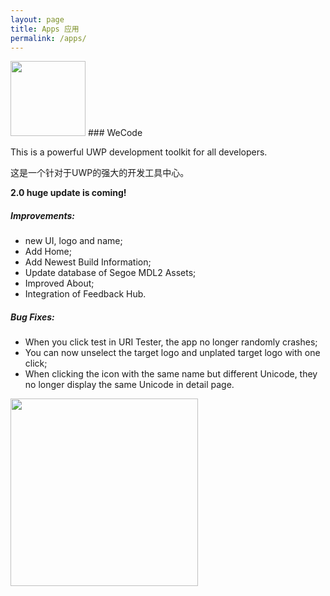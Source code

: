 ```yaml
---
layout: page
title: Apps 应用
permalink: /apps/
---
```


<img src="{{ site.baseurl }}/images/wecode.png" width="120px"/>
### WeCode

This is a powerful UWP development toolkit for all developers.

这是一个针对于UWP的强大的开发工具中心。



**2.0 huge update is coming!**


##### Improvements: 


- new UI, logo and name; 
- Add Home; 
- Add Newest Build Information; 
- Update database of Segoe MDL2 Assets; 
- Improved About; 
- Integration of Feedback Hub. 

##### Bug Fixes: 


- When you click test in URI Tester, the app no longer randomly crashes; 
- You can now unselect the target logo and unplated target logo with one click; 
- When clicking the icon with the same name but different Unicode, they no longer display the same Unicode in detail page.  

[<img src="{{ site.baseurl }}/images/get-app.png" width="300px"/>](https://www.microsoft.com/store/apps/9nblggh5p90f)